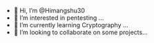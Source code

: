 - 👋 Hi, I’m @Himangshu30
- 👀 I’m interested in pentesting ...
- 🌱 I’m currently learning Cryptography ...
- 💞️ I’m looking to collaborate on some projects...



<!---
Himangshu30/Himangshu30 is a ✨ special ✨ repository because its `README.md` (this file) appears on your GitHub profile.
You can click the Preview link to take a look at your changes.
--->
